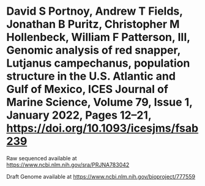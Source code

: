 # David S Portnoy, Andrew T Fields, Jonathan B Puritz, Christopher M Hollenbeck, William F Patterson, III, Genomic analysis of red snapper, Lutjanus campechanus, population structure in the U.S. Atlantic and Gulf of Mexico, ICES Journal of Marine Science, Volume 79, Issue 1, January 2022, Pages 12–21, https://doi.org/10.1093/icesjms/fsab239

Raw sequenced available at https://www.ncbi.nlm.nih.gov/sra/PRJNA783042

Draft Genome available at https://www.ncbi.nlm.nih.gov/bioproject/777559
